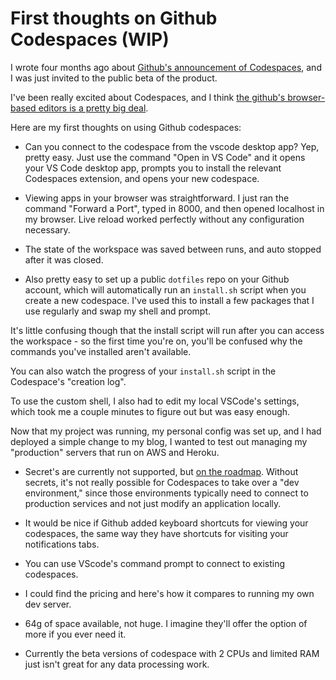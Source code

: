 # First thoughts on Github Codespaces (WIP)

I wrote four months ago about [Github's announcement of Codespaces](https://www.corbettanalytics.com/github-announces-codespaces-a-web-based-ide/), and I was just invited to the public beta of the product.

I've been really excited about Codespaces, and I think [the github's browser-based editors is a pretty big deal](https://blog.robenkleene.com/2020/09/21/the-era-of-visual-studio-code/).

Here are my first thoughts on using Github codespaces:

- Can you connect to the codespace from the vscode desktop app? Yep, pretty easy. Just use the command "Open in VS Code" and it opens your VS Code desktop app, prompts you to install the relevant Codespaces extension, and opens your new codespace.

- Viewing apps in your browser was straightforward. I just ran the command "Forward a Port", typed in 8000, and then opened localhost in my browser. Live reload worked perfectly without any configuration necessary.

- The state of the workspace was saved between runs, and auto stopped after it was closed.

- Also pretty easy to set up a public `dotfiles` repo on your Github account, which will automatically run an `install.sh` script when you create a new codespace. I've used this to install a few packages that I use regularly and swap my shell and prompt. 

It's little confusing though that the install script will run after you can access the workspace - so the first time you're on, you'll be confused why the commands you've installed aren't available. 

You can also watch the progress of your `install.sh` script in the Codespace's "creation log".

To use the custom shell, I also had to edit my local VSCode's settings, which took me a couple minutes to figure out but was easy enough.

Now that my project was running, my personal config was set up, and I had deployed a simple change to my blog, I wanted to test out managing my "production" servers that run on AWS and Heroku.

- Secret's are currently not supported, but [on the roadmap](https://github.community/t/secrets-support-in-github-codespaces/131984). Without secrets, it's not really possible for Codespaces to take over a "dev environment," since those environments typically need to connect to production services and not just modify an application locally. 

- It would be nice if Github added keyboard shortcuts for viewing your codespaces, the same way they have shortcuts for visiting your notifications tabs.

- You can use VScode's command prompt to connect to existing codespaces. 

- I could find the pricing and here's how it compares to running my own dev server. 

- 64g of space available, not huge. I imagine they'll offer the option of more if you ever need it.

- Currently the beta versions of codespace with 2 CPUs and limited RAM just isn't great for any data processing work.